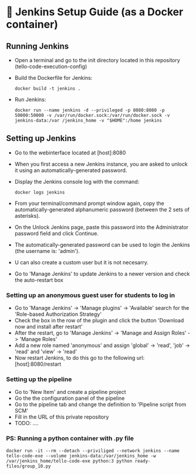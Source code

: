 # :floppy_disk: Jenkins Setup Guide (as a Docker container)

## Running Jenkins

- Open a terminal and go to the init directory located in this repository (tello-code-execution-config)
- Build the Dockerfile for Jenkins:

  ```
  docker build -t jenkins .
  ```
- Run Jenkins:

  ```
  docker run --name jenkins -d --privileged -p 8080:8080 -p 50000:50000 -v /var/run/docker.sock:/var/run/docker.sock -v jenkins-data:/var /jenkins_home -v "$HOME":/home jenkins
  ```

## Setting up Jenkins

- Go to the webinterface located at [host]:8080
- When you first access a new Jenkins instance, you are asked to unlock it using an automatically-generated password.
- Display the Jenkins console log with the command:

  ```
  docker logs jenkins
  ```
- From your terminal/command prompt window again, copy the automatically-generated alphanumeric password (between the 2 sets of asterisks).
- On the Unlock Jenkins page, paste this password into the Administrator password field and click Continue.
- The automatically-generated password can be used to login the Jenkins (the username is: 'admin').
- U can also create a custom user but it is not necesarry.
- Go to 'Manage Jenkins' to update Jenkins to a newer version and check the auto-restart box

### Setting up an anonymous guest user for students to log in

- Go to 'Manage Jenkins' -> 'Manage plugins' -> 'Available' search for the 'Role-based Authorization Strategy'
- Check the box in the row of the plugin and click the button 'Download now and install after restart'
- After the restart, go to 'Manage Jenkins' -> 'Manage and Assign Roles' -> 'Manage Roles'
- Add a new role named 'anonymous' and assign 'global' -> 'read', 'job' -> 'read' and 'view' -> 'read'
- Now restart Jenkins, to do this go to the following url: [host]:8080/restart

### Setting up the pipeline

- Go to 'New Item' and create a pipeline project
- Go the the configuration panel of the pipeline
- Go to the pipeline tab and change the definition to 'Pipeline script from SCM'
- Fill in the URL of this private repository
- TODO: ....

### PS: Running a python container with .py file
```
docker run -it --rm --detach --priviliged --network jenkins --name tello-code-exe --volume jenkins-data:/var/jenkins_home -w /var/jenkins_home/tello-code-exe python:3 python ready-files/group_10.py
```
